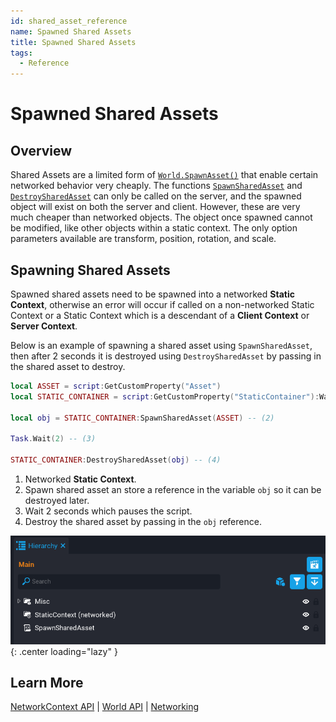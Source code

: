 ```yaml
---
id: shared_asset_reference
name: Spawned Shared Assets
title: Spawned Shared Assets
tags:
  - Reference
---
```


# Spawned Shared Assets

## Overview

 Shared Assets are a limited form of [`World.SpawnAsset()`](../api/world.md) that enable certain networked behavior very cheaply. The functions [`SpawnSharedAsset`](../api/networkcontext.md) and [`DestroySharedAsset`](../api/networkcontext.md) can only be called on the server, and the spawned object will exist on both the server and client. However, these are very much cheaper than networked objects. The object once spawned cannot be modified, like other objects within a static context. The only option parameters available are transform, position, rotation, and scale.

## Spawning Shared Assets

Spawned shared assets need to be spawned into a networked **Static Context**, otherwise an error will occur if called on a non-networked Static Context or a Static Context which is a descendant of a **Client Context** or **Server Context**.

Below is an example of spawning a shared asset using `SpawnSharedAsset`, then after 2 seconds it is destroyed using `DestroySharedAsset` by passing in the shared asset to destroy.

```lua
local ASSET = script:GetCustomProperty("Asset")
local STATIC_CONTAINER = script:GetCustomProperty("StaticContainer"):WaitForObject() -- (1)

local obj = STATIC_CONTAINER:SpawnSharedAsset(ASSET) -- (2)

Task.Wait(2) -- (3)

STATIC_CONTAINER:DestroySharedAsset(obj) -- (4)
```

1. Networked **Static Context**.
2. Spawn shared asset an store a reference in the variable `obj` so it can be destroyed later.
3. Wait 2 seconds which pauses the script.
4. Destroy the shared asset by passing in the `obj` reference.

![!Hierarchy Example](../img/SpawnedSharedAssets/hierarchy_example.png){: .center loading="lazy" }

## Learn More

[NetworkContext API](../api/networkcontext.md) | [World API](../api/world.md) | [Networking](../references/networking.md)
